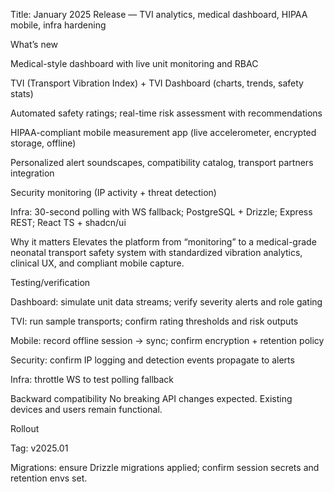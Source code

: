 Title: January 2025 Release — TVI analytics, medical dashboard, HIPAA mobile, infra hardening

What’s new

Medical-style dashboard with live unit monitoring and RBAC

TVI (Transport Vibration Index) + TVI Dashboard (charts, trends, safety stats)

Automated safety ratings; real-time risk assessment with recommendations

HIPAA-compliant mobile measurement app (live accelerometer, encrypted storage, offline)

Personalized alert soundscapes, compatibility catalog, transport partners integration

Security monitoring (IP activity + threat detection)

Infra: 30-second polling with WS fallback; PostgreSQL + Drizzle; Express REST; React TS + shadcn/ui

Why it matters
Elevates the platform from “monitoring” to a medical-grade neonatal transport safety system with standardized vibration analytics, clinical UX, and compliant mobile capture.

Testing/verification

Dashboard: simulate unit data streams; verify severity alerts and role gating

TVI: run sample transports; confirm rating thresholds and risk outputs

Mobile: record offline session → sync; confirm encryption + retention policy

Security: confirm IP logging and detection events propagate to alerts

Infra: throttle WS to test polling fallback

Backward compatibility
No breaking API changes expected. Existing devices and users remain functional.

Rollout

Tag: v2025.01

Migrations: ensure Drizzle migrations applied; confirm session secrets and retention envs set.
